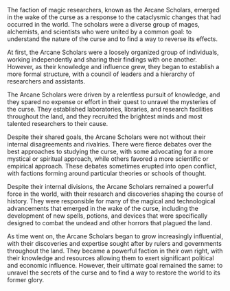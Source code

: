 The faction of magic researchers, known as the Arcane Scholars, emerged in the wake of the curse as a response to the cataclysmic changes that had occurred in the world. The scholars were a diverse group of mages, alchemists, and scientists who were united by a common goal: to understand the nature of the curse and to find a way to reverse its effects.

At first, the Arcane Scholars were a loosely organized group of individuals, working independently and sharing their findings with one another. However, as their knowledge and influence grew, they began to establish a more formal structure, with a council of leaders and a hierarchy of researchers and assistants.

The Arcane Scholars were driven by a relentless pursuit of knowledge, and they spared no expense or effort in their quest to unravel the mysteries of the curse. They established laboratories, libraries, and research facilities throughout the land, and they recruited the brightest minds and most talented researchers to their cause.

Despite their shared goals, the Arcane Scholars were not without their internal disagreements and rivalries. There were fierce debates over the best approaches to studying the curse, with some advocating for a more mystical or spiritual approach, while others favored a more scientific or empirical approach. These debates sometimes erupted into open conflict, with factions forming around particular theories or schools of thought.

Despite their internal divisions, the Arcane Scholars remained a powerful force in the world, with their research and discoveries shaping the course of history. They were responsible for many of the magical and technological advancements that emerged in the wake of the curse, including the development of new spells, potions, and devices that were specifically designed to combat the undead and other horrors that plagued the land.

As time went on, the Arcane Scholars began to grow increasingly influential, with their discoveries and expertise sought after by rulers and governments throughout the land. They became a powerful faction in their own right, with their knowledge and resources allowing them to exert significant political and economic influence. However, their ultimate goal remained the same: to unravel the secrets of the curse and to find a way to restore the world to its former glory.